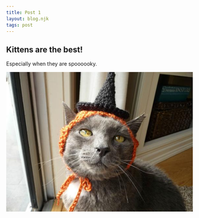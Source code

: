 ```yaml
---
title: Post 1
layout: blog.njk
tags: post
---
```


## Kittens are the best!

Especially when they are spoooooky.

![spooky kitty](/images/kitty-2.jpg)